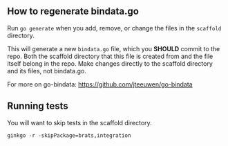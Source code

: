 ## How to regenerate bindata.go
Run `go generate` when you add, remove, or change the files in the `scaffold` directory.

This will generate a new `bindata.go` file, which you **SHOULD** commit to the repo.
Both the scaffold directory that this file is created from and the file itself belong in the repo.
Make changes directly to the scaffold directory and its files, not bindata.go.

For more on go-bindata: https://github.com/jteeuwen/go-bindata

## Running tests

You will want to skip tests in the scaffold directory.

```
ginkgo -r -skipPackage=brats,integration
```
